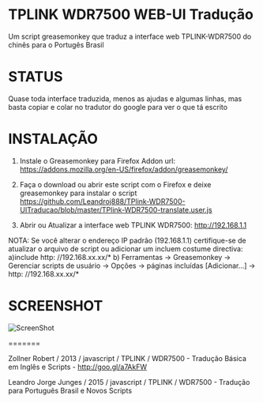 TPLINK WDR7500 WEB-UI Tradução
==========================

Um script greasemonkey que traduz a interface web TPLINK-WDR7500 do chinês para o Portugês Brasil

STATUS
======
Quase toda interface traduzida, menos as ajudas e algumas linhas, mas basta copiar e colar no tradutor do google para ver o que tá escrito



INSTALAÇÃO
=====

1) Instale o Greasemonkey para Firefox Addon
url: https://addons.mozilla.org/en-US/firefox/addon/greasemonkey/

2) Faça o download ou abrir este script com o Firefox e deixe greasemonkey para instalar o script
https://github.com/Leandroj888/TPlink-WDR7500-UITraducao/blob/master/TPlink-WDR7500-translate.user.js

3) Abrir ou Atualizar a interface web TPLINK WDR7500: http://192.168.1.1


NOTA:
Se você alterar o endereço IP padrão (192.168.1.1) certifique-se de atualizar o arquivo de script ou adicionar um
incluem costume directiva:
a)include http: //192.168.xx.xx/*
b) Ferramentas -> Greasemonkey -> Gerenciar scripts de usuário -> Opções -> páginas incluídas [Adicionar...] -> http: //192.168.xx.xx/*


SCREENSHOT
==========
![ScreenShot](https://cloud.githubusercontent.com/assets/11631334/6803694/2dcdf5fc-d218-11e4-9c4b-2a3123e84a5b.png)


=======

Zollner Robert 			  / 2013 / javascript / TPLINK / WDR7500 - Tradução Básica em Inglês e Scripts - http://goo.gl/a7AkFW

Leandro Jorge Junges	/ 2015 / javascript / TPLINK / WDR7500 - Tradução para Português Brasil e Novos Scripts
